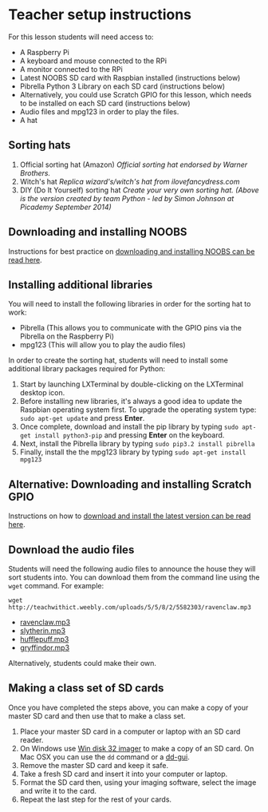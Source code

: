 # Teacher setup instructions

For this lesson students will need access to:

- A Raspberry Pi
- A keyboard and mouse connected to the RPi
- A monitor connected to the RPi
- Latest NOOBS SD card with Raspbian installed (instructions below)
- Pibrella Python 3 Library on each SD card (instructions below)
- Alternatively, you could use Scratch GPIO for this lesson, which needs to be installed on each SD card (instructions below)
- Audio files and mpg123 in order to play the files.
- A hat

## Sorting hats

1. Official sorting hat (Amazon) *Official sorting hat endorsed by Warner Brothers.*
1. Witch's hat *Replica wizard's/witch's hat from ilovefancydress.com*
1. DIY (Do It Yourself) sorting hat *Create your very own sorting hat. (Above is the version created by team Python - led by Simon Johnson at Picademy September 2014)*

## Downloading and installing NOOBS

Instructions for best practice on [downloading and installing NOOBS can be read here](https://github.com/raspberrypi/documentation/blob/master/installation/noobs.md).

## Installing additional libraries

You will need to install the following libraries in order for the sorting hat to work:

- Pibrella (This allows you to communicate with the GPIO pins via the Pibrella on the Raspberry Pi)
- mpg123 (This will allow you to play the audio files)

In order to create the sorting hat, students will need to install some additional library packages required for Python:

1. Start by launching LXTerminal by double-clicking on the LXTerminal desktop icon.
1. Before installing new libraries, it's always a good idea to update the Raspbian operating system first. To upgrade the operating system type: `sudo apt-get update` and press **Enter**.
1. Once complete, download and install the pip library by typing `sudo apt-get install python3-pip` and pressing **Enter** on the keyboard.
1. Next, install the Pibrella library by typing `sudo pip3.2 install pibrella`
1. Finally, install the the mpg123 library by typing `sudo apt-get install mpg123`

## Alternative: Downloading and installing Scratch GPIO

Instructions on how to [download and install the latest version can be read here](http://cymplecy.github.io/scratch_gpio/).

## Download the audio files

Students will need the following audio files to announce the house they will sort students into. You can download them from the command line using the `wget` command. For example:

```
wget http://teachwithict.weebly.com/uploads/5/5/8/2/5582303/ravenclaw.mp3
```

- [ravenclaw.mp3](http://teachwithict.weebly.com/uploads/5/5/8/2/5582303/ravenclaw.mp3)
- [slytherin.mp3](http://teachwithict.weebly.com/uploads/5/5/8/2/5582303/slytherin.mp3)
- [hufflepuff.mp3](http://teachwithict.weebly.com/uploads/5/5/8/2/5582303/hufflepuff.mp3)
- [gryffindor.mp3](http://teachwithict.weebly.com/uploads/5/5/8/2/5582303/gryffindor.mp3)

Alternatively, students could make their own.

## Making a class set of SD cards

Once you have completed the steps above, you can make a copy of your master SD card and then use that to make a class set.

1. Place your master SD card in a computer or laptop with an SD card reader. 
2. On Windows use [Win disk 32 imager](http://sourceforge.net/projects/win32diskimager/) to make a copy of an SD card. On Mac OSX you can use the `dd` command or a [dd-gui](http://www.gingerbeardman.com/dd-gui/).
3. Remove the master SD card and keep it safe.
4. Take a fresh SD card and insert it into your computer or laptop. 
5. Format the SD card then, using your imaging software, select the image and write it to the card.
6. Repeat the last step for the rest of your cards. 
